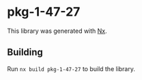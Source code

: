 # pkg-1-47-27

This library was generated with [Nx](https://nx.dev).

## Building

Run `nx build pkg-1-47-27` to build the library.
